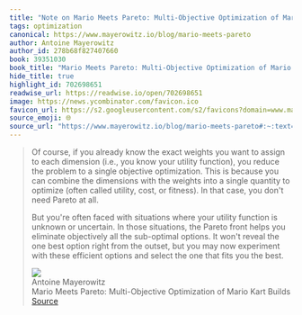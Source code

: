 ```yaml
---
title: "Note on Mario Meets Pareto: Multi-Objective Optimization of Mario Kart Builds via Antoine Mayerowitz"
tags: optimization
canonical: https://www.mayerowitz.io/blog/mario-meets-pareto
author: Antoine Mayerowitz
author_id: 278b68f827407660
book: 39351030
book_title: "Mario Meets Pareto: Multi-Objective Optimization of Mario Kart Builds"
hide_title: true
highlight_id: 702698651
readwise_url: https://readwise.io/open/702698651
image: https://news.ycombinator.com/favicon.ico
favicon_url: https://s2.googleusercontent.com/s2/favicons?domain=www.mayerowitz.io
source_emoji: 🌐
source_url: "https://www.mayerowitz.io/blog/mario-meets-pareto#:~:text=Of%20course%2C%20if,you%20the%20best."
---
```


> Of course, if you already know the exact weights you want to assign to each dimension (i.e., you know your utility function), you reduce the problem to a single objective optimization. This is because you can combine the dimensions with the weights into a single quantity to optimize (often called utility, cost, or fitness). In that case, you don't need Pareto at all.
> 
> But you're often faced with situations where your utility function is unknown or uncertain. In those situations, the Pareto front helps you eliminate objectively all the sub-optimal options. It won't reveal the one best option right from the outset, but you may now experiment with these efficient options and select the one that fits you the best.
> <div class="quoteback-footer"><div class="quoteback-avatar"><img class="mini-favicon" src="https://s2.googleusercontent.com/s2/favicons?domain=www.mayerowitz.io"></div><div class="quoteback-metadata"><div class="metadata-inner"><span style="display:none">FROM:</span><div aria-label="Antoine Mayerowitz" class="quoteback-author"> Antoine Mayerowitz</div><div aria-label="Mario Meets Pareto: Multi-Objective Optimization of Mario Kart Builds" class="quoteback-title"> Mario Meets Pareto: Multi-Objective Optimization of Mario Kart Builds</div></div></div><div class="quoteback-backlink"><a target="_blank" aria-label="go to the full text of this quotation" rel="noopener" href="https://www.mayerowitz.io/blog/mario-meets-pareto#:~:text=Of%20course%2C%20if,you%20the%20best." class="quoteback-arrow"> Source</a></div></div>